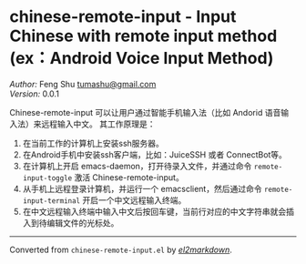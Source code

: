 # chinese-remote-input - Input Chinese with remote input method (ex：Android Voice Input Method)

*Author:* Feng Shu <tumashu@gmail.com><br>
*Version:* 0.0.1<br>

Chinese-remote-input 可以让用户通过智能手机输入法（比如 Andorid 语音输入法）来远程输入中文。
其工作原理是：

1. 在当前工作的计算机上安装ssh服务器。
2. 在Android手机中安装ssh客户端，比如：JuiceSSH 或者 ConnectBot等。
3. 在计算机上开启 emacs-daemon，打开待录入文件，并通过命令 `remote-input-toggle` 激活 Chinese-remote-input。
4. 从手机上远程登录计算机，并运行一个 emacsclient，然后通过命令 `remote-input-terminal` 开启一个中文远程输入终端。
5. 在中文远程输入终端中输入中文后按回车键，当前行对应的中文字符串就会插入到待编辑文件的光标处。



---
Converted from `chinese-remote-input.el` by [*el2markdown*](https://github.com/Lindydancer/el2markdown).
